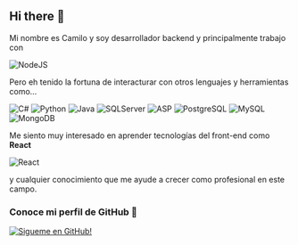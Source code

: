 ## Hi there 👋

Mi nombre es Camilo y soy desarrollador backend y principalmente trabajo con

![NodeJS](https://img.icons8.com/color/128/000000/nodejs.png "NodeJS Icon")

Pero eh tenido la fortuna de interacturar con otros lenguajes y herramientas como...

![C#](https://img.icons8.com/color/48/000000/c-sharp-logo.png "ASP.Net") ![Python](https://img.icons8.com/color/48/000000/python.png "Python") ![Java](https://img.icons8.com/color/48/000000/java-coffee-cup-logo.png "Java") ![SQLServer](https://img.icons8.com/color/48/000000/microsoft-sql-server.png)
![ASP](https://img.icons8.com/color/48/000000/asp.png) ![PostgreSQL](https://img.icons8.com/color/48/000000/postgreesql.png) ![MySQL](https://img.icons8.com/color/48/000000/mysql-logo.png) ![MongoDB](https://img.icons8.com/color/48/000000/mongodb.png)

Me siento muy interesado en aprender tecnologías del front-end como **React**

![React](https://img.icons8.com/color/48/000000/react-native.png "React Icon")

y cualquier conocimiento que me ayude a crecer como profesional en este campo.

### Conoce mi perfil de GitHub 🙂

[![Sigueme en GitHub!](https://img.icons8.com/color/48/000000/github.png "K4dm3l Profile")](https://github.com/k4dm3l/k4dm3l)
